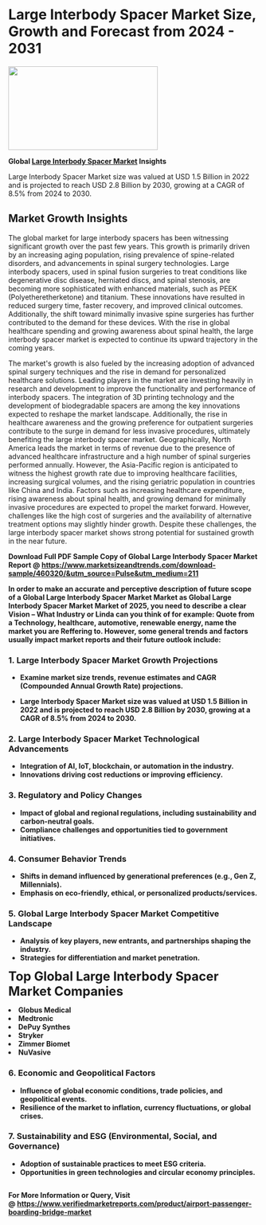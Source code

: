 <H1>Large Interbody Spacer Market Size, Growth and Forecast from 2024 - 2031</H1><img class="aligncenter size-medium wp-image-584254" src="https://thirdeyenews.in/wp-content/uploads/2024/09/Global-Market-Research-300x168.jpeg" alt="" width="300" height="168" /><p><strong>Global&nbsp;<a href="https://www.marketsizeandtrends.com/download-sample/460320/&amp;utm_source=Pulse&amp;utm_medium=211">Large Interbody Spacer Market</a> Insights</strong></p><p>Large Interbody Spacer Market size was valued at USD 1.5 Billion in 2022 and is projected to reach USD 2.8 Billion by 2030, growing at a CAGR of 8.5% from 2024 to 2030.</p><p><h2>Market Growth Insights</h2> <p>The global market for large interbody spacers has been witnessing significant growth over the past few years. This growth is primarily driven by an increasing aging population, rising prevalence of spine-related disorders, and advancements in spinal surgery technologies. Large interbody spacers, used in spinal fusion surgeries to treat conditions like degenerative disc disease, herniated discs, and spinal stenosis, are becoming more sophisticated with enhanced materials, such as PEEK (Polyetheretherketone) and titanium. These innovations have resulted in reduced surgery time, faster recovery, and improved clinical outcomes. Additionally, the shift toward minimally invasive spine surgeries has further contributed to the demand for these devices. With the rise in global healthcare spending and growing awareness about spinal health, the large interbody spacer market is expected to continue its upward trajectory in the coming years. </p> <p><strong></strong></p> <p>The market's growth is also fueled by the increasing adoption of advanced spinal surgery techniques and the rise in demand for personalized healthcare solutions. Leading players in the market are investing heavily in research and development to improve the functionality and performance of interbody spacers. The integration of 3D printing technology and the development of biodegradable spacers are among the key innovations expected to reshape the market landscape. Additionally, the rise in healthcare awareness and the growing preference for outpatient surgeries contribute to the surge in demand for less invasive procedures, ultimately benefiting the large interbody spacer market. Geographically, North America leads the market in terms of revenue due to the presence of advanced healthcare infrastructure and a high number of spinal surgeries performed annually. However, the Asia-Pacific region is anticipated to witness the highest growth rate due to improving healthcare facilities, increasing surgical volumes, and the rising geriatric population in countries like China and India. Factors such as increasing healthcare expenditure, rising awareness about spinal health, and growing demand for minimally invasive procedures are expected to propel the market forward. However, challenges like the high cost of surgeries and the availability of alternative treatment options may slightly hinder growth. Despite these challenges, the large interbody spacer market shows strong potential for sustained growth in the near future.</p> <p><strong></p><p><span class=""><strong>Download Full PDF Sample Copy of Global Large Interbody Spacer Market Report</strong> @ <a href="https://www.marketsizeandtrends.com/download-sample/460320/&amp;utm_source=Pulse&amp;utm_medium=211" target="_blank">https://www.marketsizeandtrends.com/download-sample/460320/&amp;utm_source=Pulse&amp;utm_medium=211</a></span></p><p>In order to make an accurate and perceptive description of future scope of a Global&nbsp;Large Interbody Spacer Market Market as Global&nbsp;Large Interbody Spacer Market Market of 2025, you need to describe a clear Vision &ndash; What Industry or Linda can you think of for example: Quote from a Technology, healthcare, automotive, renewable energy, name the market you are Reffering to. However, some general trends and factors usually impact market reports and their future outlook include:</p><h3>1.&nbsp;<strong>Large Interbody Spacer Market Growth Projections</strong></h3><ul><li>Examine market size trends, revenue estimates and CAGR (Compounded Annual Growth Rate) projections.</li><li><p>Large Interbody Spacer Market size was valued at USD 1.5 Billion in 2022 and is projected to reach USD 2.8 Billion by 2030, growing at a CAGR of 8.5% from 2024 to 2030.</p></li></ul><h3>2.&nbsp;<strong>Large Interbody Spacer Market Technological Advancements</strong></h3><ul><li>Integration of AI, IoT, blockchain, or automation in the industry.</li><li>Innovations driving cost reductions or improving efficiency.</li></ul><h3>3.&nbsp;<strong>Regulatory and Policy Changes</strong></h3><ul><li>Impact of global and regional regulations, including sustainability and carbon-neutral goals.</li><li>Compliance challenges and opportunities tied to government initiatives.</li></ul><h3>4.&nbsp;<strong>Consumer Behavior Trends</strong></h3><ul><li>Shifts in demand influenced by generational preferences (e.g., Gen Z, Millennials).</li><li>Emphasis on eco-friendly, ethical, or personalized products/services.</li></ul><h3>5.&nbsp;<strong>Global Large Interbody Spacer Market Competitive Landscape</strong></h3><ul><li>Analysis of key players, new entrants, and partnerships shaping the industry.</li><li>Strategies for differentiation and market penetration.</li></ul><p data-pm-slice="1 1 []"><span style="color: inherit; font-family: inherit; font-size: 25px;">Top Global Large Interbody Spacer Market Companies</span></p><div class="" data-test-id=""><p><li>Globus Medical</li><li> Medtronic</li><li> DePuy Synthes</li><li> Stryker</li><li> Zimmer Biomet</li><li> NuVasive</li></p></div><h3>6.&nbsp;<strong>Economic and Geopolitical Factors</strong></h3><ul><li>Influence of global economic conditions, trade policies, and geopolitical events.</li><li>Resilience of the market to inflation, currency fluctuations, or global crises.</li></ul><h3>7.&nbsp;<strong>Sustainability and ESG (Environmental, Social, and Governance)</strong></h3><ul><li>Adoption of sustainable practices to meet ESG criteria.</li><li>Opportunities in green technologies and circular economy principles.</li></ul><h2><strong style="font-size: 14px;">For More Information or Query, Visit @&nbsp;</strong><a style="background-color: #ffffff; font-size: 14px;" href="https://www.marketsizeandtrends.com/report/large-interbody-spacer-market/" target="_blank">https://www.verifiedmarketreports.com/product/airport-passenger-boarding-bridge-market</a></h2>
